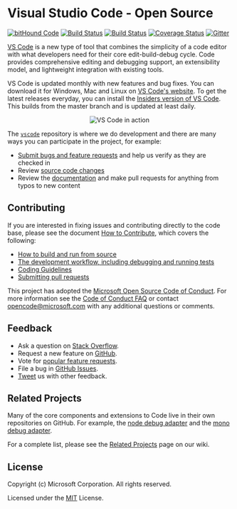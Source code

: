# Visual Studio Code - Open Source
[![bitHound Code](https://www.bithound.io/github/cedx/gulp-david/badges/code.svg)](https://www.bithound.io/github/cedx/gulp-david)
[![Build Status](https://travis-ci.org/Microsoft/vscode.svg?branch=master)](https://travis-ci.org/Microsoft/vscode)
[![Build Status](https://ci.appveyor.com/api/projects/status/vuhlhg80tj3e2a0l/branch/master?svg=true)](https://ci.appveyor.com/project/VSCode/vscode)
[![Coverage Status](https://img.shields.io/coveralls/Microsoft/vscode/master.svg)](https://coveralls.io/github/Microsoft/vscode?branch=master)
[![Gitter](https://img.shields.io/badge/chat-on%20gitter-blue.svg)](https://gitter.im/Microsoft/vscode)

[VS Code](https://code.visualstudio.com) is a new type of tool that combines the simplicity of
a code editor with what developers need for their core edit-build-debug cycle. Code
provides comprehensive editing and debugging support, an extensibility model, and lightweight integration with existing tools.

VS Code is updated monthly with new features and bug fixes. You can download it for Windows, Mac and Linux on [VS Code's website](https://code.visualstudio.com/Download). To get the latest releases everyday, you can install the [Insiders version of VS Code](https://code.visualstudio.com/insiders). This builds from the master branch and is updated at least daily. 

<p align="center">
  <img alt="VS Code in action" src="https://cloud.githubusercontent.com/assets/11839736/16642200/6624dde0-43bd-11e6-8595-c81885ba0dc2.png">
</p>

The [`vscode`](https://github.com/microsoft/vscode) repository is where we do development and there are many ways you can participate in the project, for example:

* [Submit bugs and feature requests](https://github.com/microsoft/vscode/issues) and help us verify as they are checked in
* Review [source code changes](https://github.com/microsoft/vscode/pulls)
* Review the [documentation](https://github.com/microsoft/vscode-docs) and make pull requests for anything from typos to new content

## Contributing

If you are interested in fixing issues and contributing directly to the code base,
please see the document [How to Contribute](https://github.com/Microsoft/vscode/wiki/How-to-Contribute), which covers the following:

* [How to build and run from source](https://github.com/Microsoft/vscode/wiki/How-to-Contribute#build-and-run-from-source)
* [The development workflow, including debugging and running tests](https://github.com/Microsoft/vscode/wiki/How-to-Contribute#development-workflow)
* [Coding Guidelines](https://github.com/Microsoft/vscode/wiki/Coding-Guidelines)
* [Submitting pull requests](https://github.com/Microsoft/vscode/wiki/How-to-Contribute#pull-requests)

This project has adopted the [Microsoft Open Source Code of Conduct](https://opensource.microsoft.com/codeofconduct/). For more information see the [Code of Conduct FAQ](https://opensource.microsoft.com/codeofconduct/faq/) or contact [opencode@microsoft.com](mailto:opencode@microsoft.com) with any additional questions or comments.

## Feedback

* Ask a question on [Stack Overflow](http://stackoverflow.com/questions/tagged/vscode).
* Request a new feature on [GitHub](CONTRIBUTING.md).
* Vote for [popular feature requests](https://github.com/Microsoft/vscode/issues?q=is%3Aopen+is%3Aissue+label%3Afeature-request+sort%3Areactions-%2B1-desc).
* File a bug in [GitHub Issues](https://github.com/Microsoft/vscode/issues).
* [Tweet](https://twitter.com/code) us with other feedback.

## Related Projects
Many of the core components and extensions to Code live in their own repositories on GitHub. For example, the [node debug adapter](https://github.com/microsoft/vscode-node-debug) and the [mono debug adapter](https://github.com/microsoft/vscode-mono-debug).

For a complete list, please see the [Related Projects](https://github.com/Microsoft/vscode/wiki/Related-Projects) page on our wiki.

## License

Copyright (c) Microsoft Corporation. All rights reserved.

Licensed under the [MIT](LICENSE.txt) License.
